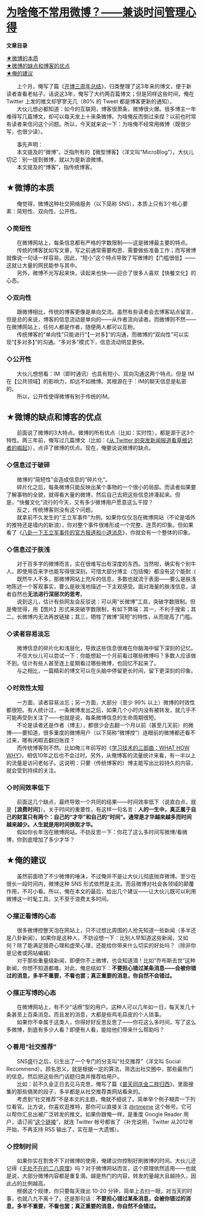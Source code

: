 # [为啥俺不常用微博？——兼谈时间管理心得](https://program-think.blogspot.com/2012/02/microblog-and-time-management.html)

**文章目录**

[★微博的本质](https://program-think.blogspot.com/2012/02/microblog-and-time-management.html#head-1)  
[★微博的缺点和博客的优点](https://program-think.blogspot.com/2012/02/microblog-and-time-management.html#head-2)  
[★俺的建议](https://program-think.blogspot.com/2012/02/microblog-and-time-management.html#head-3)  

　　上个月，俺写了篇《[开博三周年总结](https://program-think.blogspot.com/2012/01/three-years-blogging.html)》，归类整理了这3年来的博文，便于新读者查看老帖子。话说这3年，俺写了大约两百篇博文；但是同样这些时间，俺在 Twitter 上发的推文却寥寥无几（80% 的 Tweet 都是博客更新的通知）。  
　　大伙儿想必都知道：如今的互联网，博客很萧条，微博很火爆。很多博主一年难得写几篇博文，却可以每天发上十来条微博。为啥俺反而倒过来捏？以前也时常有读者来信问这个问题。所以，今天就来说一下：为啥俺不经常用微博（既很少写，也很少读）。  
  
　　事先声明：  
　　本文提及的“微博”，泛指所有的【微型博客】（洋文叫“MicroBlog”）。大伙儿切记：别一提到微博，就以为是新浪微博。  
　　本文提及的“博客”，指传统博客。  
  
  

## ★微博的本质

  
　　俺觉得，微博这种社交网络服务（以下简称 SNS），本质上只有3个核心要素：简短性、双向性、公开性。  
  

### ◇简短性

  
　　在微博网站上，每条信息都有严格的字数限制——这是微博最主要的特点。  
　　传统的博客犹如写文章，写之前通常需要构思、需要做些准备工作；而写微博就像说一句话一样容易。因此，“短小”这个特点导致了写微博的【门槛很低】——这就让大量的网民能参与其中。  
　　另外，微博不光写起来快，读起来也快——迎合了很多人喜欢【快餐文化】的心态。  
  

### ◇双向性

  
　　跟微博相比，传统的博客更像是单向交流。虽然有些读者会去博客站点留言，但是总的来说，博客的信息流动是单向的——从作者流向读者。而微博则不然——在微博网站上，任何人都是作者，随便两人都可以互粉。  
　　传统博客的“单向性”只能进行“【一对多】”的沟通，而微博的“双向性”可以实现“【多对多】”的沟通。“多对多”模式下，信息流动明显更快。  
  

### ◇公开性

  
　　大伙儿想想看：IM（即时通讯）也具有短小、双向沟通这两个特点。但是 IM 在【公共领域】的影响力，却远不如微博。其根源在于：IM的聊天信息是私密的。  
　　所以，公开性使得微博有别于传统的IM。  
  
  

## ★微博的缺点和博客的优点

  
　　前面说了微博的3大特点。微博的所有优点（比如：实时性），都是源于这3个特性。两三年前，俺写过几篇博文（比如：《[从 Twitter 的突发新闻报道看草根记者的崛起](https://program-think.blogspot.com/2009/01/twitter-and-break-news-and-people.html)》），点评了微博的优点。现在，俺要说说微博的缺点。  
  

### ◇信息过于破碎

  
　　微博的“简短性”会造成信息的“碎片化”。  
　　碎片化之后，每条微博只能反映出某个事物的一个很小的局部。而读者如果要了解事物的全貌，就得看大量的微博，然后自己去把这些信息拼凑起来。但是，“快餐文化”流行的今天，又有多少微博用户愿意这么干捏？  
　　反之，传统博客则没有这个问题。  
　　就拿前不久发生的“王立军事件”为例。如果你仅仅泡在微博网站（不论是墙外的推特还是墙内的新浪），你对整个事件很难形成一个完整、连贯的印象。但如果看了《[八卦一下王立军事件的官方报道和小道消息](https://program-think.blogspot.com/2012/02/wang-lijun-incident.html)》，你就会有一个整体的印象。  
  

### ◇信息过于肤浅

  
　　对于百多字的微博而言，实在很难写出有深度的东西。当然啦，确实有个别牛人，即使用百来字也能写得很深刻。可惜大部分博主（包括俺）都没有这个能耐 :(  
　　既然牛人不多，那微博网站上充斥的信息，多数也就流于表面——要么是肤浅地陈述一个客观事实，要么是肤浅地描述一下主观感受。面对海量的肤浅信息，读者自然也**无法进行深层次的思考**。  
　　说到这儿，估计有些网友会反驳说：可以用“长微博”工具，突破字数限制。但是俺觉得，用【图片】形式来突破字数限制，有如下弊端：其一，不利于搜索；其二，长微博内无法再放链接；其三，牺牲了微博“简短”的特性，从而提高了门槛。  
  

### ◇读者容易淡忘

  
　　微博信息的碎片化和浅层化，导致这些信息很难在你脑海中留下深刻的记忆。  
　　不信大伙儿可以尝试一下：你能想起一个月前看过哪些微博吗？多数人应该做不到。估计有些人甚至连上星期看过哪些微博，也回忆不起来了。  
　　与之相比，一篇精彩的博文可以在头脑中停留更长时间，留下更深刻的印象。  
  

### ◇时效性太短

  
　　一方面，读者容易淡忘；另一方面，大部分（至少 99% 以上）微博的时效性都很短。有人统计过，一条微博发出之后，如果几个小时内没有被转发，就几乎不可能再受到关注了——也就是说，每条微博信息的生命周期很短。  
　　不论是读者还是作者（博主），都很少会去翻一个月以前（甚至几天前）的微博——要知道，很多重度的微博用户（以下简称“微博控”）连眼前的微博都还看不过来，哪有闲暇去翻旧账捏？  
　　而传统博客则不然。比如俺三年前写的《[学习技术的三部曲：WHAT HOW WHY](https://program-think.blogspot.com/2009/02/study-technology-in-three-steps.html)》，相信10年之后也不会过时。另外，从俺博客的流量统计来看，有一半以上的流量是访问老帖子。这说明：只要（传统博客的）博主能写出比较持久的内容，就会受到持续的关注。  
  

### ◇时间效率低下

  
　　前面这几个缺点，最终导致一个共同的结果——时间效率低下（说直白点，就是【**浪费时间**】）。关于时间的重要性，有这样一句名言：**人的一生中，真正属于自己的财富只有两个：自己的“才华”和自己的“时间”。通常是才华越来越多而时间越来越少。人生就是用时间换取才华。**  
　　假如你长年泡在微博网站，不妨反思一下：你花了这么多时间写微博/看微博，你到底增加了多少才华？  
  
  

## ★俺的建议

  
　　虽然前面喷了不少微博的唾沫，不过俺并不是让大伙儿彻底抛弃微博。至少在很长一段时间内，微博这种 SNS 形式依然是主流。而且微博对社会各领域的颠覆作用，不可小看。所以，俺在本文的最后，给出几个建议——让大伙儿既可以利用微博这一时髦工具，又不至于浪费太多时间。  
  

### ◇摆正看博的心态

  
　　很多微博控整天泡在网站上，只不过想比周围的人抢先知道一些新闻（多半还是八卦新闻）。如果你是这种人，不妨设想一下：比别人早知道这些新闻，又如何？除了能满足猎奇心理和虚荣心理，还能给你带来什么切实的好处吗？（除非你是记者或网站编辑）  
　　对于那些重量级新闻，即便你不上微博，也会知道滴！比如“乔布斯去世”这种新闻，你想不知道都难。对此，俺总结如下：**不要担心错过某条消息——会被你错过的消息，多半不重要，不看也罢；真正重要的消息，你自然不会错过。**  
  

### ◇摆正写博的心态

  
　　在微博网站上，有不少“话痨”型的用户。这种人可以几年如一日，每天发几十条甚至上百条消息。而且发的消息，大都是些鸡毛蒜皮的个人琐事。  
　　如果你不幸属于这类人，你得好好反思反思了——你花这么多时间，写了这么多微博，到底有多少人看？即便有人看，能给他们带来什么帮助吗？  
  

### ◇善用“社交推荐”

  
　　SNS盛行之后，衍生出了一个专门的分支叫“社交推荐”（洋文叫 Social Recommend）。顾名思义，就是根据一定的算法，筛选出社交圈中，那些最热门的信息。然后把这些热门话题归类并推荐给用户。  
　　比如：前不久金正日去见马克思，俺写了篇《[普天同庆金二胖归西](https://program-think.blogspot.com/2011/12/kim-jong-il-joke.html)》。里面搜集的那些搞笑的段子，多半都是从社交推荐类网站看来的。  
　　考虑到“社交推荐”不是本文的主题，俺就不细说了。简单举个例子糊弄一下列位看官。比方说，你喜欢逛推特，那你可以直接关注 [@rtmeme](https://twitter.com/rtmeme) 这个帐号。它可以帮你汇总出被广泛转发的推文。如果你跟俺一样，是重度 Google Reader 用户，请订阅“[这个链接](https://twitter.com/statuses/user_timeline/20765944.rss)”，就连 Twitter 帐号都省了（补充说明，Twitter 从2012年开始，不再支持 RSS 输出了，实在是一大遗憾）。  
  

### ◇控制时间

  
　　如果你实在割舍不下对微博的使用，俺建议你控制好刷微博的时间。大伙儿还记得《[无处不在的二八原理](https://program-think.blogspot.com/2009/02/80-20-principle-0-overview.html)》吗？对于微博网站而言，这个原理依然适用——也就是说，大部分微博内容都是重复滴。越是热门的内容，转发的量越大且越持久，因此占的比例越高。  
　　根据这个规律，你只要每天拨出 10-20 分钟，简单上去扫一眼，对当天的时事，也就八九不离十了。还是那句话：**不要担心错过某条消息，会被你错过的消息，多半不重要，不看也罢；真正重要的消息，你自然不会错过。**